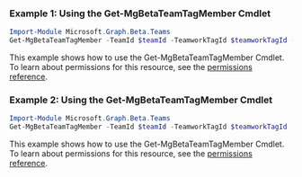 ### Example 1: Using the Get-MgBetaTeamTagMember Cmdlet
```powershell
Import-Module Microsoft.Graph.Beta.Teams
Get-MgBetaTeamTagMember -TeamId $teamId -TeamworkTagId $teamworkTagId -TeamworkTagMemberId $teamworkTagMemberId
```
This example shows how to use the Get-MgBetaTeamTagMember Cmdlet.
To learn about permissions for this resource, see the [permissions reference](/graph/permissions-reference).
### Example 2: Using the Get-MgBetaTeamTagMember Cmdlet
```powershell
Import-Module Microsoft.Graph.Beta.Teams
Get-MgBetaTeamTagMember -TeamId $teamId -TeamworkTagId $teamworkTagId
```
This example shows how to use the Get-MgBetaTeamTagMember Cmdlet.
To learn about permissions for this resource, see the [permissions reference](/graph/permissions-reference).
